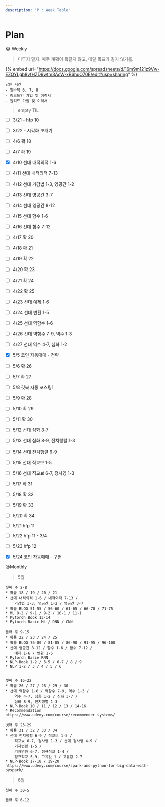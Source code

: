 ```yaml
---
description: 'P : Week Table'
---
```


# Plan

😂 Weekly

> 미루지 말자. 매주 계획이 똑같지 않고, 매달 목표가 같지 않기를.

{% embed url="https://docs.google.com/spreadsheets/d/16m9m121z9Vw-EZQYLgb8yfHZD9wtm3AcW-xB6huO70E/edit?usp=sharing" %}

```text
남는 시간
- 밑바닥 6, 7, 8
- 링크드인 가입 및 이력서
- 원티드 가입 및 이력서
```



> empty TIL

* [ ] 3/21 - hfp 10
* [ ] 3/22 - 시각화 뽀개기
* [ ] 4/6 확 18
* [ ] 4/7 확 19
* [x] 4/10 선대 내적외적 1-6
* [ ] 4/11 선대 내적외적 7-13
* [ ] 4/12 선대 가감법 1-3, 영공간 1-2
* [ ] 4/13 선대 영공간 3-7
* [ ] 4/14 선대 영공간 8-12
* [ ] 4/15 선대 함수 1-6
* [ ] 4/16 선대 함수 7-12
* [ ] 4/17 확 20
* [ ] 4/18 확 21
* [ ] 4/19 확 22
* [ ] 4/20 확 23
* [ ] 4/21 확 24
* [ ] 4/22 확 25
* [ ] 4/23 선대 예제 1-6
* [ ] 4/24 선대 변환 1-5
* [ ] 4/25 선대 역함수 1-6
* [ ] 4/26 선대 역함수 7-9, 역수 1-3
* [ ] 4/27 선대 역수 4-7, 심화 1-2
* [x] 5/5 코인 자동매매 - 전략
* [ ] 5/6 확 26
* [ ] 5/7 확 27
* [ ] 5/8 깃북 자동 포스팅1
* [ ] 5/9 확 28
* [ ] 5/10 확 29
* [ ] 5/11 확 30
* [ ] 5/12 선대 심화 3-7
* [ ] 5/13 선대 심화 8-9, 전치행렬 1-3
* [ ] 5/14 선대 전치행렬 6-9
* [ ] 5/15 선대 직교보 1-5
* [ ] 5/16 선대 직교뵤 6-7, 정사영 1-3
* [ ] 5/17 확 31
* [ ] 5/18 확 32
* [ ] 5/19 확 33
* [ ] 5/20 확 34
* [ ] 5/21 hfp 11
* [ ] 5/22 hfp 11 - 3/4
* [ ] 5/23 hfp 12
* [x] 5/24 코인 자동매매 - 구현



😍Monthly

> 5월

```text
첫째 주 2-8
* 확률 18 / 19 / 20 / 21 
* 선대 내적외적 1-6 / 내적외적 7-13 /
    가감법 1-3, 영공간 1-2 / 영공간 3-7
* 확률 BLOG 51-55 / 56-60 / 61-65 / 66-70 / 71-75
* ML 8-2 / 9-1 / 9-2 / 10-1 / 11-1
* Pytorch Book 13-14
* Pytorch Basic ML / DNN / CNN

둘째 주 9-15
* 확률 22 / 23 / 24 / 25
* 확률 BLOG 76-80 / 81-85 / 86-90 / 91-95 / 96-100
* 선대 영공간 8-12 / 함수 1-6 / 함수 7-12 /
    예제 1-6 / 변환 1-5
* Pytorch Basie RNN
* NLP-Book 1-2 / 3-5 / 6-7 / 8 / 9
* NLP 1-2 / 3 / 4 / 5 / 6


셋째 주 16-22
* 확률 26 / 27 / 28 / 29 / 30
* 선대 역함수 1-6 / 역함수 7-9, 역수 1-3 / 
    역수 4-7, 심화 1-2 / 심화 3-7 /
    심화 8-9, 전치행렬 1-3
* NLP-Book 10 / 11 / 12 / 13 / 14-16
* Recommendation
https://www.udemy.com/course/recommender-systems/

넷째 주 23-29
* 확률 31 / 32 / 33 / 34
* 선대 전치행렬 6-9 / 직교보 1-5 /
    직교뵤 6-7, 정사영 1-3 / 선대 정사영 4-9 /
    기저변환 1-5 /
    기저변환 6-7, 정규직교 1-4 /
    정규직교 5-9, 고유값 1 / 고유값 2-7
* NLP-Book 17-18 / 19-20
https://www.udemy.com/course/spark-and-python-for-big-data-with-pyspark/
```



> 6월

```text
첫째 주 30-5

둘째 주 6-12
```

